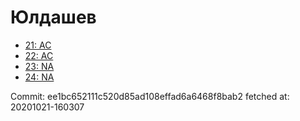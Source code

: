 # Юлдашев
- [21: AC](21.md)
- [22: AC](22.md)
- [23: NA](23.md)
- [24: NA](24.md)

Commit: ee1bc652111c520d85ad108effad6a6468f8bab2
 fetched at: 20201021-160307
